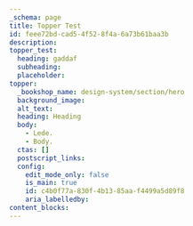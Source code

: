 ```yaml
---
_schema: page
title: Topper Test
id: feee72bd-cad5-4f52-8f4a-6a73b61baa3b
description:
topper_test:
  heading: gaddaf
  subheading:
  placeholder:
topper:
  _bookshop_name: design-system/section/hero
  background_image:
  alt_text:
  heading: Heading
  body:
    - Lede.
    - Body.
  ctas: []
  postscript_links:
  config:
    edit_mode_only: false
    is_main: true
    id: c4b0f77a-830f-4b13-85aa-f4499a5d89f8
    aria_labelledby:
content_blocks:
---
```

